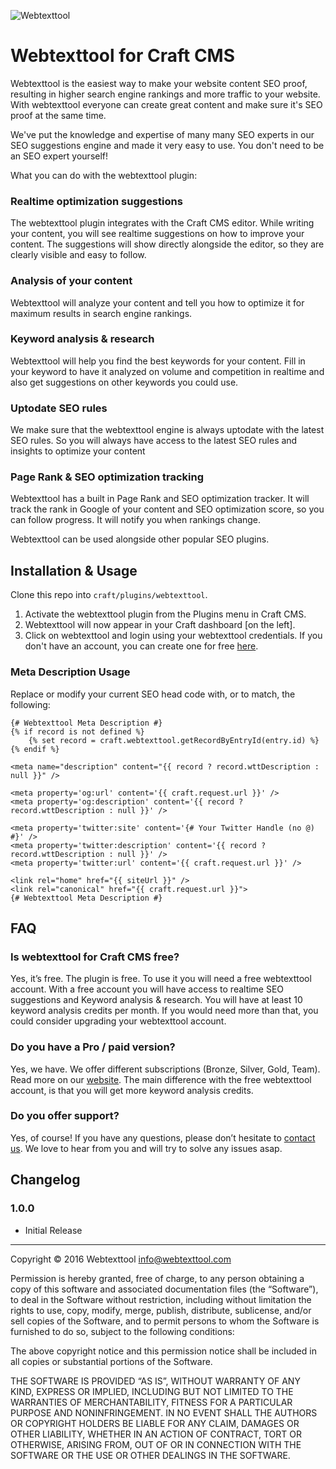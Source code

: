 ![Webtexttool](webtexttool1/resources/images/banner.png)

# Webtexttool for Craft CMS

Webtexttool is the easiest way to make your website content SEO proof, resulting in higher search engine rankings and more traffic to your website. With webtexttool everyone can create great content and make sure it's SEO proof at the same time.

We've put the knowledge and expertise of many many SEO experts in our SEO suggestions engine and made it very easy to use. You don't need to be an SEO expert yourself!

What you can do with the webtexttool plugin:

### Realtime optimization suggestions
The webtexttool plugin integrates with the Craft CMS editor. While writing your content, you will see realtime suggestions on how to improve your content. The suggestions will show directly alongside the editor, so they are clearly visible and easy to follow.

### Analysis of your content
Webtexttool will analyze your content and tell you how to optimize it for maximum results in search engine rankings.

### Keyword analysis & research
Webtexttool will help you find the best keywords for your content. Fill in your keyword to have it analyzed on volume and competition in realtime and also get suggestions on other keywords you could use.

### Uptodate SEO rules
We make sure that the webtexttool engine is always uptodate with the latest SEO rules. So you will always have access to the latest SEO rules and insights to optimize your content

### Page Rank & SEO optimization tracking
Webtexttool has a built in Page Rank and SEO optimization tracker. It will track the rank in Google of your content and SEO optimization score, so you can follow progress. It will notify you when rankings change.

Webtexttool can be used alongside other popular SEO plugins.

## Installation & Usage

Clone this repo into `craft/plugins/webtexttool`.

1. Activate the webtexttool plugin from the Plugins menu in Craft CMS.
2. Webtexttool will now appear in your Craft dashboard [on the left].
3. Click on webtexttool and login using your webtexttool credentials. If you don't have an account, you can create one for free [here](https://app.webtexttool.com/#/register-free).

### Meta Description Usage

Replace or modify your current SEO head code with, or to match, the following:

```twig
{# Webtexttool Meta Description #}
{% if record is not defined %}
    {% set record = craft.webtexttool.getRecordByEntryId(entry.id) %}
{% endif %}

<meta name="description" content="{{ record ? record.wttDescription : null }}" />

<meta property='og:url' content='{{ craft.request.url }}' />
<meta property='og:description' content='{{ record ? record.wttDescription : null }}' />

<meta property='twitter:site' content='{# Your Twitter Handle (no @) #}' />
<meta property='twitter:description' content='{{ record ? record.wttDescription : null }}' />
<meta property='twitter:url' content='{{ craft.request.url }}' />

<link rel="home" href="{{ siteUrl }}" />
<link rel="canonical" href="{{ craft.request.url }}">
{# Webtexttool Meta Description #}
```

## FAQ

### Is webtexttool for Craft CMS free?
Yes, it’s free. The plugin is free. To use it you will need a free webtexttool account. With a free account you will have access to realtime SEO suggestions and Keyword analysis & research. You will have at least 10 keyword analysis credits per month. If you would need more than that, you could consider upgrading your webtexttool account.

### Do you have a Pro / paid version?
Yes, we have. We offer different subscriptions (Bronze, Silver, Gold, Team). Read more on our [website](http://www.webtexttool.com/pricing). The main difference with the free webtexttool account, is that you will get more keyword analysis credits.

### Do you offer support?
Yes, of course! If you have any questions, please don’t hesitate to [contact us](http://www.webtexttool.com/about-webtexttool/contact/). We love to hear from you and will try to solve any issues asap.

## Changelog

### 1.0.0
- Initial Release


---

Copyright © 2016 Webtexttool <info@webtexttool.com>

Permission is hereby granted, free of charge, to any person obtaining a copy of this software and associated documentation files (the “Software”), to deal in the Software without restriction, including without limitation the rights to use, copy, modify, merge, publish, distribute, sublicense, and/or sell copies of the Software, and to permit persons to whom the Software is furnished to do so, subject to the following conditions:

The above copyright notice and this permission notice shall be included in all copies or substantial portions of the Software.

THE SOFTWARE IS PROVIDED “AS IS”, WITHOUT WARRANTY OF ANY KIND, EXPRESS OR IMPLIED, INCLUDING BUT NOT LIMITED TO THE WARRANTIES OF MERCHANTABILITY, FITNESS FOR A PARTICULAR PURPOSE AND NONINFRINGEMENT. IN NO EVENT SHALL THE AUTHORS OR COPYRIGHT HOLDERS BE LIABLE FOR ANY CLAIM, DAMAGES OR OTHER LIABILITY, WHETHER IN AN ACTION OF CONTRACT, TORT OR OTHERWISE, ARISING FROM, OUT OF OR IN CONNECTION WITH THE SOFTWARE OR THE USE OR OTHER DEALINGS IN THE SOFTWARE.

